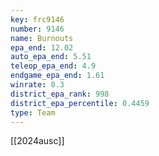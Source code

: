 ```yaml
---
key: frc9146
number: 9146
name: Burnouts
epa_end: 12.02
auto_epa_end: 5.51
teleop_epa_end: 4.9
endgame_epa_end: 1.61
winrate: 0.3
district_epa_rank: 998
district_epa_percentile: 0.4459
type: Team
---
```

[[2024ausc]]
